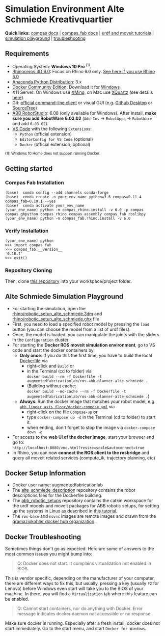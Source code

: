 # Simulation Environment Alte Schmiede Kreativquartier

**Quick links:** [compas docs](https://compas-dev.github.io/main/) | [compas_fab docs](https://gramaziokohler.github.io/compas_fab/latest/) | [urdf and moveit tutorials](https://gramaziokohler.github.io/compas_fab/latest/examples/03_backends_ros/07_ros_create_urdf_ur5_with_measurement_tool.html) | [simulation playground](#Alte-Schmiede-Simulation-Playground) | [troubleshooting](#docker-troubleshooting)

## Requirements

* Operating System: **Windows 10 Pro** <sup>(1)</sup>.
* [Rhinoceros 3D 6.0](https://www.rhino3d.com/): Focus on Rhino 6.0 only. [See here if you use Rhino 5.0](#rhino-50)
* [Anaconda Python Distribution](https://www.anaconda.com/download/): 3.x
* [Docker Community Edition](https://www.docker.com/get-started): Download it for [Windows](https://store.docker.com/editions/community/docker-ce-desktop-windows)
* X11 Server: On Windows use [XMing](https://sourceforge.net/projects/xming/), on Mac use [XQuartz](https://www.xquartz.org/) (see details [here](https://medium.com/@mreichelt/how-to-show-x11-windows-within-docker-on-mac-50759f4b65cb)).
* Git: [official command-line client](https://git-scm.com/) or visual GUI (e.g. [Github Desktop](https://desktop.github.com/) or [SourceTree](https://www.sourcetreeapp.com/))
* [ABB RobotStudio](https://new.abb.com/products/robotics/robotstudio/downloads): 6.08 (only available for Windows). After install, **make sure you add RobotWare 6.03.02** (`Add-Ins` -> `RobotApps` -> `RobotWare` and add `6.03.02`).
* [VS Code](https://code.visualstudio.com/) with the following `Extensions`:
  * `Python` (official extension)
  * `EditorConfig for VS Code` (optional)
  * `Docker` (official extension, optional)

<sup>(1): Windows 10 Home does not support running Docker.</sup>


## Getting started

### Compas Fab Installation
    
    (base)  conda config --add channels conda-forge
    (base)  conda create -n your_env_name python=3.6 compas=0.11.4 compas_fab=0.10.1 --yes
    (base)  conda activate your_env_name
    (your_env_name) python -m compas_rhino.install -v 6.0 -p compas compas_ghpython compas_rhino compas_assembly compas_fab roslibpy
    (your_env_name) python -m compas_fab.rhino.install -v 6.0
    
### Verify Installation

    (your_env_name) python
    >>> import compas_fab
    >>> compas_fab.__version__
    '0.10.1'
    >>> exit()

### Repository Cloning
Then, clone [this repository](https://github.com/augmentedfabricationlab/alte_schmiede) into your workspace/project folder.    

## Alte Schmiede Simulation Playground

* For starting the simulation, open the [rhino/robotic_setup_alte_schmiede.3dm](rhino/robotic_setup_alte_schmiede.3dm) and [rhino/robotic_setup_alte_schmiede.ghx](rhino/robotic_setup_alte_schmiede.ghx) file
* First, you need to load a specified robot model by pressing the `load` button (you can choose the model from a list of urdf files).
* Once, the model is loaded, you can manipulate the joints with the sliders in the `Configuration` cluster
* For starting the __Docker ROS moveit simulation environment__, go to VS code and start the docker containers by:
  * __Only once__: If you do this the first time, you have to build the local [Dockerfile](docker\docker-images\Dockerfile) via 
    * right-click and `Build` or 
    * in the Terminal (cd to folder) via<br/> `docker build --rm -f Dockerfile -t augmentedfabricationlab/ros-abb-planner-alte-schmiede .` 
    * (Building without cache:<br/> `docker build --no-cache --rm -f Dockerfile -t augmentedfabricationlab/ros-abb-planner-alte-schmiede .`)
  * __Always__: Run the docker image that matches your robot model, e.g. [`abb_linear_axis_floor/docker-compose.yml`](docker/ros-systems/abb_linear_axis_floor/docker-compose.yml) via 
    * right-click on the file `Compose-up` or 
    * type `docker-compose up -d` in the Terminal (cd to folder) to start it.
    * when ending, don't forget to stop the image via `docker-compose down -d`
* For access to the __web UI of the docker image__, start your browser and go to:<br/>
`http://localhost:8080/vnc.html?resize=scale&autoconnect=true`
* In Rhino, you can now __connect the ROS client to the rosbridge__ and query all moveit related services (compute_ik, trajectory planning, etc)


## Docker Setup Information
* Docker user name: augmentedfabricationlab
* The [alte_schmiede_description](https://github.com/augmentedfabricationlab/alte_schmiede_description.git) repository contains the robot descriptions files for the Dockerfile building.
* The [abb_robotic_setups](https://github.com/augmentedfabricationlab/abb_robotic_setups.git) repository contains the catkin workspace for the urdf models and moveit packages for ABB robotic setups, for setting up the systems in Linux as described in [this tutorial](https://gramaziokohler.github.io/compas_fab/latest/examples/03_backends_ros/07_ros_create_urdf_ur5_with_measurement_tool.html).
* The `ros-base` and `novnc` images are remote images and drawn from the [gramaziokohler docker hub organization](https://hub.docker.com/u/gramaziokohler).

## Docker Troubleshooting

Sometimes things don't go as expected. Here are some of answers to the most common issues you might bump into:

> Q: Docker does not start. It complains virtualization not enabled in BIOS.

This is vendor specific, depending on the manufacturer of your computer, there are different ways to fix this, but usually, pressing a key (usually `F2` for Lenovo) before Windows even start will take you to the BIOS of your machine. In there, you will find a `Virtualization` tab where this feature can be enabled.

> Q: Cannot start containers, nor do anything with Docker. Error message indicates docker daemon not accessible or no response.

Make sure docker is running. Especially after a fresh install, docker does not start immediately. Go to the start menu, and start `Docker for Windows`.


